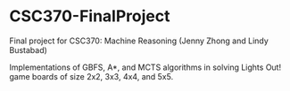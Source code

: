 # CSC370-FinalProject
Final project for CSC370: Machine Reasoning (Jenny Zhong and Lindy Bustabad)

Implementations of GBFS, A*, and MCTS algorithms in solving Lights Out! game boards of size 2x2, 3x3, 4x4, and 5x5. 